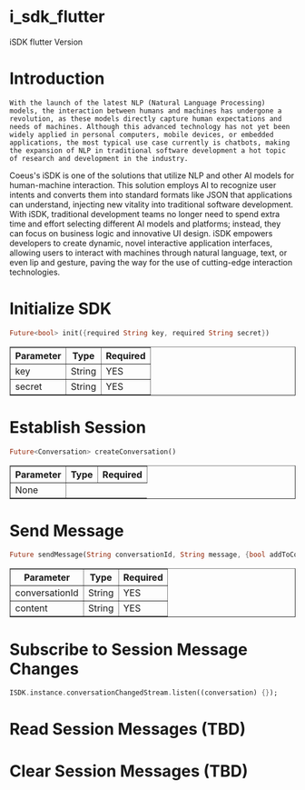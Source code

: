 # i_sdk_flutter

iSDK flutter Version

# Introduction
    With the launch of the latest NLP (Natural Language Processing) models, the interaction between humans and machines has undergone a revolution, as these models directly capture human expectations and needs of machines. Although this advanced technology has not yet been widely applied in personal computers, mobile devices, or embedded applications, the most typical use case currently is chatbots, making the expansion of NLP in traditional software development a hot topic of research and development in the industry.

Coeus's iSDK is one of the solutions that utilize NLP and other AI models for human-machine interaction. This solution employs AI to recognize user intents and converts them into standard formats like JSON that applications can understand, injecting new vitality into traditional software development. With iSDK, traditional development teams no longer need to spend extra time and effort selecting different AI models and platforms; instead, they can focus on business logic and innovative UI design. iSDK empowers developers to create dynamic, novel interactive application interfaces, allowing users to interact with machines through natural language, text, or even lip and gesture, paving the way for the use of cutting-edge interaction technologies.


# Initialize SDK

```dart
Future<bool> init({required String key, required String secret})
```

<table border="1">
  <thead>
    <tr>
      <th>Parameter</th>
      <th>Type</th>
      <th>Required</th>
    </tr>
  </thead>
  <tbody>
    <tr>
      <td>key</td>
      <td>String</td>
      <td>YES</td>
    </tr>
    <tr>
      <td>secret</td>
      <td>String</td>
      <td>YES</td>
    </tr>
  </tbody>
</table>

# Establish Session

```dart
Future<Conversation> createConversation() 
```

<table border="1">
  <thead>
    <tr>
      <th>Parameter</th>
      <th>Type</th>
      <th>Required</th>
    </tr>
  </thead>
  <tbody>
    <tr>
      <td>None</td>
    </tr>

  </tbody>
</table>

# Send Message


```dart
Future sendMessage(String conversationId, String message, {bool addToConversation = true})
```

<table border="1">
  <thead>
    <tr>
      <th>Parameter</th>
      <th>Type</th>
      <th>Required</th>
    </tr>
  </thead>
  <tbody>
    <tr>
      <td>conversationId</td>
      <td>String</td>
      <td>YES</td>
    </tr>
    <tr>
      <td>content</td>
      <td>String</td>
      <td>YES</td>
    </tr>
  </tbody>
</table>

# Subscribe to Session Message Changes

```dart
ISDK.instance.conversationChangedStream.listen((conversation) {});
```


# Read Session Messages (TBD)
# Clear Session Messages (TBD)
